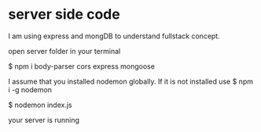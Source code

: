 # server side code

I am using express and mongDB to understand fullstack concept.

open server folder in your terminal

$ npm i body-parser cors express mongoose

I assume that you installed nodemon globally. If it is not installed use $ npm i -g nodemon

$ nodemon index.js

your server is running

